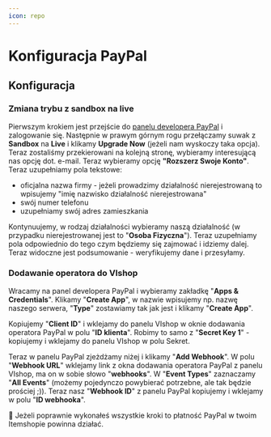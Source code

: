 ```yaml
---
icon: repo
---
```


# Konfiguracja PayPal

## Konfiguracja
### Zmiana trybu z sandbox na live
Pierwszym krokiem jest przejście do [panelu developera PayPal](https://developer.paypal.com/dashboard/) i zalogowanie się.
Następnie w prawym górnym rogu przełączamy suwak z **Sandbox** na **Live** i klikamy **Upgrade Now** (jeżeli nam wyskoczy taka opcja). 
Teraz zostaliśmy przekierowani na kolejną stronę, wybieramy interesującą nas opcję dot. e-mail. Teraz wybieramy opcję
**"Rozszerz Swoje Konto"**. Teraz uzupełniamy pola tekstowe:
- oficjalna nazwa firmy - jeżeli prowadzimy działalność nierejestrowaną to wpisujemy "imię nazwisko działalność nierejestrowana"
- swój numer telefonu
- uzupełniamy swój adres zamieszkania 

Kontynuujemy, w rodzaj działalności wybieramy naszą działalność (w przypadku nierejestrowanej jest to "**Osoba Fizyczna**").
Teraz uzupełniamy pola odpowiednio do tego czym będziemy się zajmować i idziemy dalej. Teraz widoczne jest podsumowanie -
weryfikujemy dane i przesyłamy.
### Dodawanie operatora do VIshop
Wracamy na panel developera PayPal i wybieramy zakładkę "**Apps & Credentials**". Klikamy "**Create App**", w nazwie wpisujemy np.
nazwę naszego serwera, "**Type**" zostawiamy tak jak jest i klikamy "**Create App**".

Kopiujemy "**Client ID**" i wklejamy do panelu VIshop w oknie dodawania operatora PayPal w polu "**ID klienta**". Robimy to samo z
"**Secret Key 1**" - kopiujemy i wklejamy do panelu VIshop w polu Sekret.


Teraz w panelu PayPal zjeżdżamy niżej i klikamy "**Add Webhook**". W polu "**Webhook URL**" wklejamy link z okna dodawania operatora PayPal
z panelu VIshop, ma on w sobie słowo "**webhooks**". W "**Event Types**" zaznaczamy "**All Events**" (możemy pojedynczo powybierać 
potrzebne, ale tak będzie prościej ;)). Teraz nasz "**Webhook ID**" z panelu PayPal kopiujemy i wklejamy w polu "**ID webhooka**".

:tada: Jeżeli poprawnie wykonałeś wszystkie kroki to płatność PayPal w twoim Itemshopie powinna działać.
